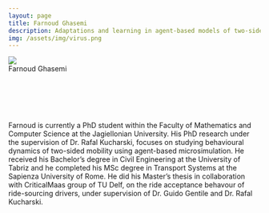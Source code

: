 ```yaml
---
layout: page
title: Farnoud Ghasemi
description: Adaptations and learning in agent-based models of two-sided mobility platforms
img: /assets/img/virus.png
---
```



<div class="img_row">
    <img class="col two center" src="{{ site.baseurl }}/assets/img/farnoud.jpeg">
</div>
<div class="col two left caption">
    Farnoud Ghasemi
</div>

<br/><br/>
<br/><br/>

Farnoud is currently a PhD student within the Faculty of Mathematics and Computer Science at the Jagiellonian University. His PhD research under the supervision of Dr. Rafal Kucharski, focuses on studying behavioural dynamics of two-sided mobility using agent-based microsimulation. He received his Bachelor’s degree in Civil Engineering at the University of Tabriz and he completed his MSc degree in Transport Systems at the Sapienza University of Rome. He did his Master’s thesis in collaboration with CriticalMaas group of TU Delf, on the ride acceptance behavour of ride-sourcing drivers, under supervision of Dr. Guido Gentile and Dr. Rafal Kucharski.
